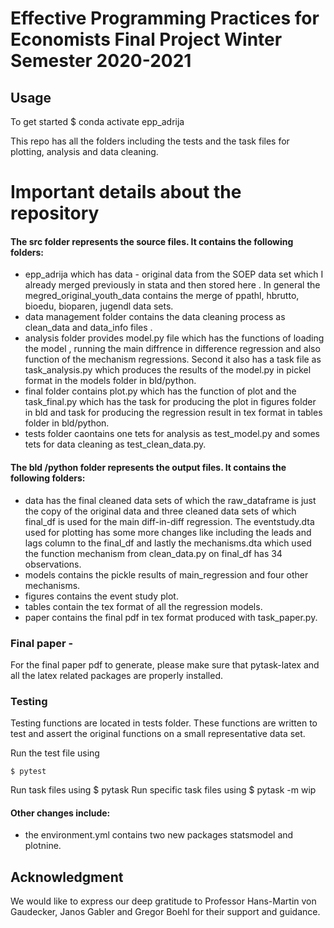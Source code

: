 # Effective Programming Practices for Economists Final Project Winter Semester 2020-2021

## Usage

To get started $ conda activate epp_adrija

This repo has all the folders including the tests and the task files for plotting, analysis and data cleaning.

# Important details about the repository

#### The src folder represents the source files. It contains the following folders:

- epp_adrija which has data - original data from the SOEP data set which I already merged previously in stata and then stored here . In general the megred_original_youth_data contains the merge of ppathl, hbrutto, bioedu, bioparen, jugendl data sets.
- data management folder contains the data cleaning process as clean_data and data_info files .
- analysis folder provides model.py file which has the functions of loading the model , running the main diffrence in difference regression and also function of the mechanism regressions. Second it also has a task file as task_analysis.py which
  produces the results of the model.py in pickel format in the models folder in bld/python.
- final folder contains plot.py which has the function of plot and the task_final.py which has the task for producing the plot in figures folder in bld and task for producing the regression result in tex format in tables folder in bld/python.
- tests folder caontains one tets for analysis as test_model.py and somes tets for data cleaning as test_clean_data.py.

#### The bld /python folder represents the output files. It contains the following folders:

- data has the final cleaned data sets of which the raw_dataframe is just the copy of the original data and three cleaned data sets of which final_df is used for the main diff-in-diff regression. The eventstudy.dta used for plotting has some more
  changes like including the leads and lags column to the final_df and lastly the mechanisms.dta which used the function mechanism from clean_data.py on final_df has 34 observations.
- models contains the pickle results of main_regression and four other mechanisms.
- figures contains the event study plot.
- tables contain the tex format of all the regression models.
- paper contains the final pdf in tex format produced with task_paper.py.

### Final paper -

For the final paper pdf to generate, please make sure that pytask-latex and all the latex related packages are properly installed.

### Testing

Testing functions are located in tests folder. These functions are written to test and assert the original functions on a small representative data set.

Run the test file using

```
$ pytest
```

Run task files using $ pytask Run specific task files using $ pytask -m wip

#### Other changes include:

- the environment.yml contains two new packages statsmodel and plotnine.

## Acknowledgment

We would like to express our deep gratitude to Professor Hans-Martin von Gaudecker, Janos Gabler and Gregor Boehl for their support and guidance.
